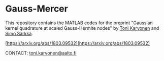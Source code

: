 # Gauss-Mercer

This repository contains the MATLAB codes for the preprint "Gaussian kernel quadrature at scaled Gauss-Hermite nodes" by [Toni Karvonen](https://users.aalto.fi/~karvont2/) and [Simo Särkkä](https://users.aalto.fi/~ssarkka/).

[https://arxiv.org/abs/1803.09532](https://arxiv.org/abs/1803.09532)

CONTACT: toni.karvonen@aalto.fi
